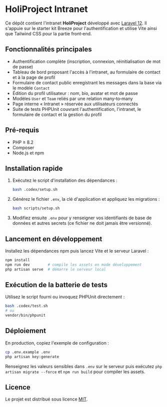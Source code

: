 # HoliProject Intranet

Ce dépôt contient l'intranet **HoliProject** développé avec [Laravel 12](https://laravel.com/). Il s'appuie sur le starter kit Breeze pour l'authentification et utilise Vite ainsi que Tailwind CSS pour la partie front‑end.

## Fonctionnalités principales

- Authentification complète (inscription, connexion, réinitialisation de mot de passe)
- Tableau de bord proposant l'accès à l'intranet, au formulaire de contact et à la page de profil
- Formulaire de contact public enregistrant les messages dans la base via le modèle `Contact`
- Édition du profil utilisateur : nom, bio, avatar et mot de passe
- Modèles `User` et `Team` reliés par une relation many‑to‑many
- Page interne « Intranet » réservée aux utilisateurs connectés
- Suite de tests PHPUnit couvrant l'authentification, l'intranet, le formulaire de contact et la gestion du profil

## Pré‑requis

- PHP ≥ 8.2
- Composer
- Node.js et npm

## Installation rapide

1. Exécutez le script d'installation des dépendances :

   ```bash
   bash .codex/setup.sh
   ```

2. Générez le fichier `.env`, la clé d'application et appliquez les migrations :

   ```bash
   bash scripts/setup.sh
   ```

3. Modifiez ensuite `.env` pour y renseigner vos identifiants de base de données et autres secrets (ce fichier ne doit jamais être versionné).

## Lancement en développement

Installez les dépendances npm puis lancez Vite et le serveur Laravel :

```bash
npm install
npm run dev        # compile les assets en mode développement
php artisan serve  # démarre le serveur local
```

## Exécution de la batterie de tests

Utilisez le script fourni ou invoquez PHPUnit directement :

```bash
bash .codex/test.sh
# ou
vendor/bin/phpunit
```

## Déploiement

En production, copiez l'exemple de configuration :

```bash
cp .env.example .env
php artisan key:generate
```

Renseignez les valeurs sensibles dans `.env` sur le serveur puis exécutez `php artisan migrate --force` et `npm run build` pour compiler les assets.

## Licence

Le projet est distribué sous licence [MIT](LICENSE).
